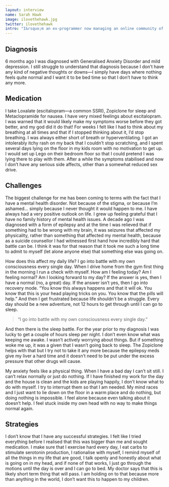 ```yaml
---
layout: interview
name: Sarah Hawk
image: ilovethehawk.jpg
twitter: ilovethehawk
intro: "I&rsquo;m an ex-programmer now managing an online community of web developers. I live in New Zealand and work remotely from home. I&rsquo;m 39 and the mother of twins. I [tweet](https://twitter.com/ilovethehawk) too much and don&rsquo;t [blog](http://thehawk.wordpress.com/) enough."
---
```

## Diagnosis

6 months ago I was diagnosed with Generalised Anxiety Disorder and mild depression. I still struggle to understand that diagnosis because I don&rsquo;t have any kind of negative thoughts or downs&mdash;I simply have days where nothing feels quite normal and I want it to be bed time so that I don&rsquo;t have to think any more.

## Medication

I take Loxalate (escitalopram&mdash;a common SSRI), Zopiclone for sleep and Metaclopramide for nausea. I have very mixed feelings about escitalopram. I was warned that it would likely make my symptoms worse before they got better, and my god did it do that! For weeks I felt like I had to think about my breathing at all times and that if I stopped thinking about it, I&rsquo;d stop breathing. I was always either short of breath or hyperventilating. I got an intolerably itchy rash on my back that I couldn&rsquo;t stop scratching, and I spent several days lying on the floor in my kids room with no motivation to get up. I would set up Lego on their bedroom floor so that I could pretend I was lying there to play with them. After a while the symptoms stabilised and now I don&rsquo;t have any serious side affects, other than a somewhat reduced sex drive.

## Challenges

The biggest challenge for me has been coming to terms with the fact that I have a mental health disorder. Not because of the stigma, or because I&rsquo;m ashamed&hellip; simply because I never thought it would happen to me. I have always had a very positive outlook on life. I grew up feeling grateful that I have no family history of mental health issues. A decade ago I was diagnosed with a form of epilepsy and at the time I was relieved that if something had to be wrong with my brain, it was seizures that affected my physicality, rather than something that affected my mental health, because as a suicide counsellor I had witnessed first hand how incredibly hard that battle can be. I think it was for that reason that it took me such a long time to admit to myself (let alone anyone else) that something else was going on.

How does this affect my daily life? I go into battle with my own consciousness every single day. When I drive home from the gym first thing in the morning I run a check with myself. How am I feeling today? Am I feeling normal? Am I looking forward to my day? If the answer is yes, then I have a normal (no, a great) day. If the answer isn&rsquo;t yes, then I go into recovery mode. &ldquo;You know this always happens and that it will ok. You know that this is your head playing tricks on you. You know that the pills will help.&rdquo; And then I get frustrated because life shouldn&rsquo;t be a struggle. Every day should be a new adventure, not 12 hours to get through until I can go to sleep.

> &ldquo;I go into battle with my own consciousness every single day.&rdquo;

And then there is the sleep battle. For the year prior to my diagnosis I was lucky to get a couple of hours sleep per night. I don&rsquo;t even know what was keeping me awake. I wasn&rsquo;t actively worrying about things. But if something woke me up, it was a given that I wasn&rsquo;t going back to sleep. The Zopiclone helps with that but I try not to take it any more because the epilepsy meds give my liver a hard time and it doesn&rsquo;t need to be put under the excess pressure that other drugs will cause.

My anxiety feels like a physical thing. When I have a bad day I can&rsquo;t sit still. I can&rsquo;t relax normally or just do nothing. If I have finished my work for the day and the house is clean and the kids are playing happily, I don&rsquo;t know what to do with myself. I try to interrupt them so that I am needed. My mind races and I just want to lie down on the floor in a warm place and do nothing, but doing nothing is impossible. I feel alone because even talking about it doesn&rsquo;t help. I feel stuck inside my own head with no way to make things normal again.

## Strategies

I don&rsquo;t know that I have any successful strategies. I felt like I tried everything before I realised that this was bigger than me and sought medication. I make sure that I exercise hard every day, I eat carbs to stimulate serotonin production, I rationalise with myself, I remind myself of all the things in my life that are good, I talk openly and honestly about what is going on in my head, and if none of that works, I just go through the motions until the day is over and I can go to bed. My doctor says that this is likely short term thing that will pass. I am holding on to that because more than anything in the world, I don&rsquo;t want this to happen to my children.
